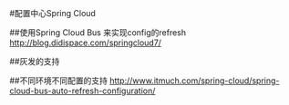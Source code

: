 #配置中心Spring Cloud



##使用Spring Cloud Bus 来实现config的refresh
http://blog.didispace.com/springcloud7/


##灰发的支持 

##不同环境不同配置的支持
http://www.itmuch.com/spring-cloud/spring-cloud-bus-auto-refresh-configuration/
